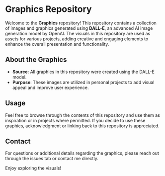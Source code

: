 # Graphics Repository

Welcome to the **Graphics** repository! This repository contains a collection of images and graphics generated using **DALL-E**, an advanced AI image generation model by OpenAI. The visuals in this repository are used as assets for various projects, adding creative and engaging elements to enhance the overall presentation and functionality.

## About the Graphics

- **Source**: All graphics in this repository were created using the DALL-E model.
- **Purpose**: These images are utilized in personal projects to add visual appeal and improve user experience.

## Usage

Feel free to browse through the contents of this repository and use them as inspiration or in projects where permitted. If you decide to use these graphics, acknowledgment or linking back to this repository is appreciated.

## Contact

For questions or additional details regarding the graphics, please reach out through the issues tab or contact me directly.

Enjoy exploring the visuals!